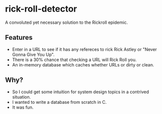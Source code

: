 # rick-roll-detector

A convoluted yet necessary solution to the Rickroll epidemic.

## Features

- Enter in a URL to see if it has any refereces to rick Rick Astley or "Never Gonna Give You Up".
- There is a 30% chance that checking a URL will Rick Roll you.
- An in-memory database which caches whether URLs or dirty or clean.

## Why?

- So I could get some intuition for system design topics in a contrived situation.
- I wanted to write a database from scratch in C.
- It was fun.
